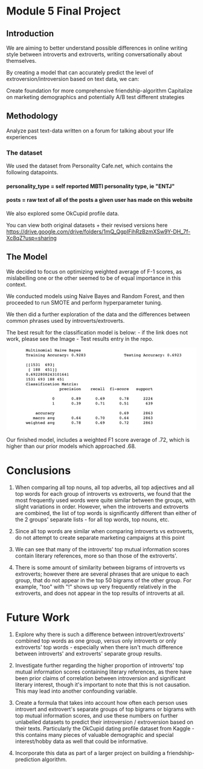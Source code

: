 # Module 5 Final Project

## Introduction

We are aiming to better understand possible differences in online writing style between introverts and extroverts, writing conversationally about themselves.

By creating a model that can accurately predict the level of extroversion/introversion based on text data, we can:

Create foundation for more comprehensive friendship-algorithm
Capitalize on marketing demographics and potentially A/B test different strategies

## Methodology
Analyze past text-data written on a forum for talking about your life experiences

### The dataset
We used the dataset from Personality Cafe.net, which contains the following datapoints.

#### personality_type = self reported MBTI personality type, ie "ENTJ"
#### posts = raw text of all of the posts a given user has made on this website

We also explored some OkCupid profile data.

You can view both original datasets + their revised versions here https://drive.google.com/drive/folders/1mQ_QgpIFihRzBzmXSw9Y-DH_7f-Xc8qZ?usp=sharing

## The Model

We decided to focus on optimizing weighted average of F-1 scores, as mislabelling one or the other seemed to be of equal importance in this context.

We conducted models using Naive Bayes and Random Forest, and then proceeded to run SMOTE and perform hyperparameter tuning.

We then did a further exploration of the data and the differences between common phrases used by introverts/extroverts.

The best result for the classification model is below: - if the link does not work, please see the Image - Test results entry in the repo.



![My screenshot](https://raw.githubusercontent.com/alaskalam/capstone-project/template-mvp/testresults.png)


Our finished model, includes a weighted F1 score average of .72, which is higher than our prior models which approached .68. 

# Conclusions

1) When comparing all top nouns, all top adverbs, all top adjectives and all top words for each group of introverts vs extroverts, we found that the most frequently used words were quite similar between the groups, with slight variations in order. However, when the introverts and extroverts are combined, the list of top words is significantly different than either of the 2 groups' separate lists - for all top words, top nouns, etc. 

2) Since all top words are similar when comparing introverts vs extroverts, do not attempt to create separate marketing campaigns at this point

3) We can see that many of the introverts' top mutual information scores contain literary references, more so than those of the extroverts'. 

4) There is some amount of similarity between bigrams of introverts vs extroverts; however there are several phrases that are unique to each group, that do not appear in the top 50 bigrams of the other group. For example, "too" with "!" shows up very frequently relatively in the extroverts, and does not appear in the top results of introverts at all.

# Future Work

1) Explore why there is such a difference between introvert/extroverts' combined top words as one group, versus only introverts or only extroverts' top words - especially when there isn't much difference between introverts' and extroverts' separate group results.

2) Investigate further regarding the higher proportion of introverts' top mutual information scores containing literary references, as there have been prior claims of correlation between introversion and significant literary interest, though it's important to note that this is not causation. This may lead into another confounding variable.

3) Create a formula that takes into account how often each person uses introvert and extrovert's separate groups of top bigrams or bigrams with top mutual information scores, and use these numbers on further unlabelled datasets to predict their introversion / extroversion based on their texts. Particularly the OkCupid dating profile dataset from Kaggle - this contains many pieces of valuable demographic and special interest/hobby data as well that could be informative.

4) Incorporate this data as part of a larger project on building a friendship-prediction algorithm.